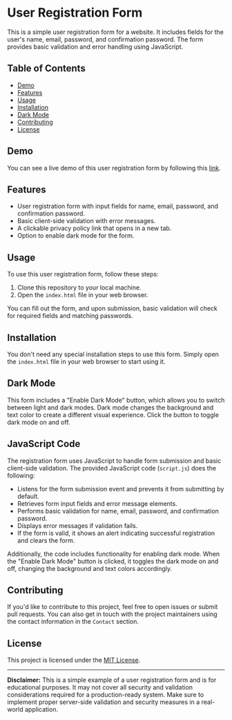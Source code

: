 # User Registration Form

This is a simple user registration form for a website. It includes fields for the user's name, email, password, and confirmation password. The form provides basic validation and error handling using JavaScript.

## Table of Contents

- [Demo](#demo)
- [Features](#features)
- [Usage](#usage)
- [Installation](#installation)
- [Dark Mode](#dark-mode)
- [Contributing](#contributing)
- [License](#license)

## Demo

You can see a live demo of this user registration form by following this [link](https://user-registration-form-sigma.vercel.app/).

## Features

- User registration form with input fields for name, email, password, and confirmation password.
- Basic client-side validation with error messages.
- A clickable privacy policy link that opens in a new tab.
- Option to enable dark mode for the form.

## Usage

To use this user registration form, follow these steps:

1. Clone this repository to your local machine.
2. Open the `index.html` file in your web browser.

You can fill out the form, and upon submission, basic validation will check for required fields and matching passwords.

## Installation

You don't need any special installation steps to use this form. Simply open the `index.html` file in your web browser to start using it.

## Dark Mode

This form includes a "Enable Dark Mode" button, which allows you to switch between light and dark modes. Dark mode changes the background and text color to create a different visual experience. Click the button to toggle dark mode on and off.

## JavaScript Code

The registration form uses JavaScript to handle form submission and basic client-side validation. The provided JavaScript code (`script.js`) does the following:

- Listens for the form submission event and prevents it from submitting by default.
- Retrieves form input fields and error message elements.
- Performs basic validation for name, email, password, and confirmation password.
- Displays error messages if validation fails.
- If the form is valid, it shows an alert indicating successful registration and clears the form.

Additionally, the code includes functionality for enabling dark mode. When the "Enable Dark Mode" button is clicked, it toggles the dark mode on and off, changing the background and text colors accordingly.

## Contributing

If you'd like to contribute to this project, feel free to open issues or submit pull requests. You can also get in touch with the project maintainers using the contact information in the `Contact` section.

## License

This project is licensed under the [MIT License](https://opensource.org/license/mit/).

---

**Disclaimer:** This is a simple example of a user registration form and is for educational purposes. It may not cover all security and validation considerations required for a production-ready system. Make sure to implement proper server-side validation and security measures in a real-world application.
